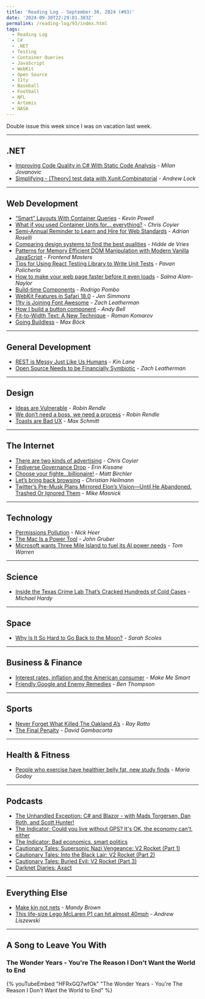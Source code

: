 ```yaml
---
title: 'Reading Log - September 30, 2024 (#93)'
date: '2024-09-30T22:29:01.383Z'
permalink: /reading-log/93/index.html
tags:
  - Reading Log
  - C#
  - .NET
  - Testing
  - Container Queries
  - JavaScript
  - WebKit
  - Open Source
  - 11ty
  - Baseball
  - Football
  - NFL
  - Artemis
  - NASA
---
```


Double issue this week since I was on vacation last week.
<!-- excerpt -->

---

## .NET

- [Improving Code Quality in C# With Static Code Analysis](https://www.milanjovanovic.tech/blog/improving-code-quality-in-csharp-with-static-code-analysis) - *Milan Jovanovic*
- [Simplifying - [Theory] test data with Xunit.Combinatorial](https://andrewlock.net/simplifying-theory-test-data-with-xunit-combinatorial/) - *Andrew Lock*

---

## Web Development

- [“Smart” Layouts With Container Queries](https://css-tricks.com/smart-layouts-with-container-queries/) - *Kevin Powell*
- [What if you used Container Units for… everything?](https://frontendmasters.com/blog/what-if-you-used-container-units-for-everything/) - *Chris Coyier*
- [Semi-Annual Reminder to Learn and Hire for Web Standards](https://adrianroselli.com/2024/09/semi-annual-reminder-to-learn-and-hire-for-web-standards.html) - *Adrian Roselli*
- [Comparing design systems to find the best qualities](https://hidde.blog/re-global-design-system/) - *Hidde de Vries*
- [Patterns for Memory Efficient DOM Manipulation with Modern Vanilla JavaScript](https://frontendmasters.com/blog/patterns-for-memory-efficient-dom-manipulation/) - *Frontend Masters*
- [Tips for Using React Testing Library to Write Unit Tests](https://spin.atomicobject.com/react-testing-library-unit-tests/) - *Pavan Policherla*
- [How to make your web page faster before it even loads](https://blog.sentry.io/how-to-make-your-web-page-faster-before-it-even-loads/) - *Salma Alam-Naylor*
- [Build-time Components](https://codehike.org/blog/build-time-components) - *Rodrigo Pombo*
- [WebKit Features in Safari 18.0](https://webkit.org/blog/15865/webkit-features-in-safari-18-0/) - *Jen Simmons*
- [11ty is Joining Font Awesome](https://www.11ty.dev/blog/eleventy-font-awesome/) - *Zach Leatherman*
- [How I build a button component](https://piccalil.li/blog/how-i-build-a-button-component/) - *Andy Bell*
- [Fit-to-Width Text: A New Technique](https://kizu.dev/fit-to-width/) - *Roman Komarov*
- [Going Buildless](https://mxb.dev/blog/buildless/) - *Max Böck*

---

## General Development

- [REST is Messy Just Like Us Humans](https://apievangelist.com/2024/08/27/rest-is-mess-just-like-us-humans/) - *Kin Lane*
- [Open Source Needs to be Financially Symbiotic](https://www.zachleat.com/web/symbiotic-open-source/) - *Zach Leatherman*

---

## Design

- [Ideas are Vulnerable](https://robinrendle.com/notes/ideas-are-vulnerable/) - *Robin Rendle*
- [We don’t need a boss, we need a process](https://robinrendle.com/notes/we-dont-need-a-boss-we-need-a-process/) - *Robin Rendle*
- [Toasts are Bad UX](https://maxschmitt.me/posts/toasts-bad-ux) - *Max Schmitt*

---

## The Internet

- [There are two kinds of advertising](https://chriscoyier.net/2024/08/14/there-are-two-kinds-of-advertising/) - *Chris Coyier*
- [Fediverse Governance Drop](https://erinkissane.com/fediverse-governance-drop) - *Erin Kissane*
- [Choose your fighte…billionaire!](https://birchtree.me/blog/choose-your-fightebillionaire/) - *Matt Birchler*
- [Let’s bring back browsing](https://christianheilmann.com/2024/09/15/lets-bring-back-browsing/) - *Christian Heilmann*
- [Twitter’s Pre-Musk Plans Mirrored Elon’s Vision—Until He Abandoned, Trashed Or Ignored Them](https://www.techdirt.com/2024/09/17/twitters-pre-musk-plans-mirrored-elons-vision-until-he-abandoned-trashed-or-ignored-them/) - *Mike Masnick*

---

## Technology

- [Permissions Pollution](https://pxlnv.com/blog/permissions-pollution/) - *Nick Heer*
- [The Mac Is a Power Tool](https://daringfireball.net/2024/08/the_mac_is_a_power_tool) - *John Gruber*
- [Microsoft wants Three Mile Island to fuel its AI power needs](https://www.theverge.com/2024/9/20/24249770/microsoft-three-mile-island-nuclear-power-plant-deal-ai-data-centers) - *Tom Warren*

---

## Science

- [Inside the Texas Crime Lab That’s Cracked Hundreds of Cold Cases](https://www.texasmonthly.com/news-politics/othram-forensic-genetic-genealogy-catherine-edwards-murder/?src=longreads) - *Michael Hardy*

---

## Space

- [Why Is It So Hard to Go Back to the Moon?](https://www.scientificamerican.com/article/why-is-it-so-much-harder-for-nasa-to-send-people-to-the-moon-now-than-it-was-during-the-apollo-era/) - *Sarah Scoles*

---

## Business & Finance

- [Interest rates, inflation and the American consumer](https://www.marketplace.org/shows/make-me-smart/interest-rates-inflation-and-the-american-consumer/) - *Make Me Smart*
- [Friendly Google and Enemy Remedies](https://stratechery.com/2024/friendly-google-and-enemy-remedies/) - *Ben Thompson*

---

## Sports

- [Never Forget What Killed The Oakland A’s](https://defector.com/ode-on-an-ass-hat-oakland-athletics-last-game) - *Ray Ratto*
- [The Final Penalty](https://www.inquirer.com/eagles/a/philadelphia-eagles-nfl-concussions-settlement-compensation-20240909.html) - *David Gambacorta*

---

## Health & Fitness

- [People who exercise have healthier belly fat, new study finds](https://www.npr.org/2024/09/14/nx-s1-5108843/exercise-fat-healthy-weight-obesity) - *Maria Godoy*

---

## Podcasts

- [The Unhandled Exception: C# and Blazor - with Mads Torgersen, Dan Roth, and Scott Hunter!](https://unhandledexceptionpodcast.com/posts/0065-madst-danr-scotth/)
- [The Indicator: Could you live without GPS? It's OK, the economy can't, either](https://www.npr.org/2024/09/23/1201324613/gps-america-outside-in-russia-ukraine-china-europe)
- [The Indicator: Bad economics, smart politics](https://www.npr.org/2024/09/16/1199975711/bad-economics-smart-politics)
- [Cautionary Tales: Supersonic Nazi Vengeance: V2 Rocket (Part 1)](https://timharford.com/2024/02/cautionary-tales-supersonic-nazi-vengeance-v2-rocket-part-1/)
- [Cautionary Tales: Into the Black Lair: V2 Rocket (Part 2)](https://timharford.com/2024/02/cautionary-tales-into-the-black-lair-v2-rocket-part-2/)
- [Cautionary Tales: Buried Evil: V2 Rocket (Part 3)](https://timharford.com/2024/03/cautionary-tales-buried-evil-v2-rocket-part-3/)
- [Darknet Diaries: Axact](https://darknetdiaries.com/episode/142/)

---

## Everything Else

- [Make kin not nets](https://everythingchanges.us/blog/make-kin-not-nets/) - *Mandy Brown*
- [This life-size Lego McLaren P1 can hit almost 40mph](https://www.theverge.com/2024/9/12/24242802/lego-mclaren-p1-hypercar-full-size) - *Andrew Liszewski*

---

## A Song to Leave You With

### The Wonder Years - You're The Reason I Don't Want the World to End

{% youTubeEmbed "HFRxGQ7wfOk" "The Wonder Years - You're The Reason I Don't Want the World to End" %}
